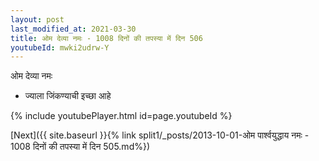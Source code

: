 ```yaml
---
layout: post
last_modified_at: 2021-03-30
title: ओम देव्या नमः - 1008 दिनों की तपस्या में दिन 506
youtubeId: mwki2udrw-Y
---
```

 
 
 ओम देव्या नमः  
 
 -  ज्याला जिंकण्याची इच्छा आहे 
 
  
 
  
 
 
 
 
 
 


{% include youtubePlayer.html id=page.youtubeId %}
 
[Next]({{ site.baseurl }}{% link  split1/_posts/2013-10-01-ओम पार्श्वयुद्धाय नमः - 1008 दिनों की तपस्या में दिन 505.md%})
 
